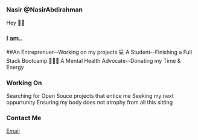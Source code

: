 ### Nasir @NasirAbdirahman
Hey 👋🏾 

### I am..

##An Entreprenuer--Working on my projects 💻
A Student--Finishing a Full Stack Bootcamp 👨🏾‍🎓
A Mental Health Advocate--Donating my Time & Energy


### Working On

Searching for Open Souce projects that entice me
Seeking my next oppurtunity
Ensuring my body does not atrophy from all this sitting


### Contact Me
[Email](mailto:nasir.a.abdirahman@outlook.com)

